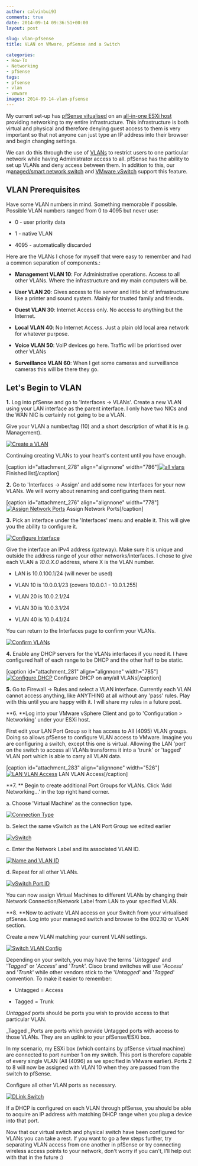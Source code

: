 ```yaml
---
author: calvinbui93
comments: true
date: 2014-09-14 09:36:51+00:00
layout: post

slug: vlan-pfsense
title: VLAN on VMware, pfSense and a Switch

categories:
- How-To
- Networking
- pfSense
tags:
- pfsense
- vlan
- vmware
images: 2014-09-14-vlan-pfsense
---
```


My current set-up has [pfSense vitualised](https://www.pfsense.org/) on an [all-in-one ESXi host](https://calvin.me/all-in-one-esxi-5-5-server/) providing networking to my entire infrastructure. This infrastructure is both virtual and physical and therefore denying guest access to them is very important so that not anyone can just type an IP address into their browser and begin changing settings.

We can do this through the use of [VLANs](http://en.wikipedia.org/wiki/Virtual_LAN) to restrict users to one particular network while having Administrator access to all. pfSense has the ability to set up VLANs and deny access between them. In addition to this, our m[anaged/smart network switch](http://www.dlink.com.au/business-solutions/16-port-gigabit-easysmart-switch) and [VMware vSwitch](http://www.vmware.com/products/vsphere/features/distributed-switch) support this feature.

<!-- more -->


## VLAN Prerequisites


Have some VLAN numbers in mind. Something memorable if possible. Possible VLAN numbers ranged from 0 to 4095 but never use:




  * 0 - user priority data


  * 1 - native VLAN


  * 4095 - automatically discarded


Here are the VLANs I chose for myself that were easy to remember and had a common separation of components.:


  * **Management VLAN 10**: For Administrative operations. Access to all other VLANs. Where the infrastructure and my main computers will be.


  * **User VLAN 20**: Gives access to file server and little bit of infrastructure like a printer and sound system. Mainly for trusted family and friends.


  * **Guest VLAN 30**: Internet Access only. No access to anything but the Internet.


  * **Local VLAN 40**: No Internet Access. Just a plain old local area network for whatever purpose.


  * **Voice VLAN 50**: VoIP devices go here. Traffic will be prioritised over other VLANs


  * **Surveillance VLAN 60**: When I get some cameras and surveillance cameras this will be there they go.




## Let's Begin to VLAN


**1.** Log into pfSense and go to 'Interfaces -> VLANs'.
Create a new VLAN using your LAN interface as the parent interface. I only have two NICs and the WAN NIC is certainly not going to be a VLAN.

Give your VLAN a number/tag (10) and a short description of what it is (e.g. Management).

[![Create a VLAN](/images/{{page.images}}/12.png)](/images/{{page.images}}/12.png)

Continuing creating VLANs to your heart's content until you have enough.

[caption id="attachment_278" align="alignnone" width="786"][![all vlans](/images/{{page.images}}/22.png)](/images/{{page.images}}/22.png) Finished list[/caption]

**2.** Go to 'Interfaces -> Assign' and add some new Interfaces for your new VLANs. We will worry about renaming and configuring them next.

[caption id="attachment_276" align="alignnone" width="778"][![Assign Network Ports](/images/{{page.images}}/32.png)](/images/{{page.images}}/32.png) Assign Network Ports[/caption]

**3.** Pick an interface under the 'Interfaces' menu and enable it. This will give you the ability to configure it.

[![Configure Interface](/images/{{page.images}}/42.png)](/images/{{page.images}}/42.png)

Give the interface an IPv4 address (gateway). Make sure it is unique and outside the address range of your other networks/interfaces. I chose to give each VLAN a _10.0.X.0_ address, where X is the VLAN number.




  * LAN is 10.0.100.1/24 (will never be used)


  * VLAN 10 is 10.0.0.1/23 (covers 10.0.0.1 - 10.0.1.255)


  * VLAN 20 is 10.0.2.1/24


  * VLAN 30 is 10.0.3.1/24


  * VLAN 40 is 10.0.4.1/24


You can return to the Interfaces page to confirm your VLANs.

[![Confirm VLANs](/images/{{page.images}}/51.png)](/images/{{page.images}}/51.png)

**4.** Enable any DHCP servers for the VLANs interfaces if you need it. I have configured half of each range to be DHCP and the other half to be static.

[caption id="attachment_281" align="alignnone" width="785"][![Configure DHCP](/images/{{page.images}}/61.png)](/images/{{page.images}}/61.png) Configure DHCP on any/all VLANs[/caption]

**5.** Go to Firewall -> Rules and select a VLAN interface. Currently each VLAN cannot access anything, like ANYTHING at all without any 'pass' rules. Play with this until you are happy with it. I will share my rules in a future post.

**6. **Log into your VMware vSphere Client and go to 'Configuration > Networking' under your ESXi host.

First edit your LAN Port Group so it has access to All (4095) VLAN groups. Doing so allows pfSense to configure VLAN access to VMware. Imagine you are configuring a switch, except this one is virtual. Allowing the LAN 'port' on the switch to access all VLANs transforms it into a 'trunk' or 'tagged' VLAN port which is able to carry all VLAN data.

[caption id="attachment_283" align="alignnone" width="526"][![LAN VLAN Access](/images/{{page.images}}/lan1.png)](/images/{{page.images}}/lan1.png) LAN VLAN Access[/caption]

**7. ** Begin to create additional Port Groups for VLANs. Click 'Add Networking...' in the top right hand corner.

a. Choose 'Virtual Machine' as the connection type.

[![Connection Type](/images/{{page.images}}/13.png)](/images/{{page.images}}/13.png)

b. Select the same vSwitch as the LAN Port Group we edited earlier

[![vSwitch](/images/{{page.images}}/23.png)](/images/{{page.images}}/23.png)

c. Enter the Network Label and its associated VLAN ID.

[![Name and VLAN ID](/images/{{page.images}}/33.png)](/images/{{page.images}}/33.png)

d. Repeat for all other VLANs.

[![vSwitch Port ID](/images/{{page.images}}/vmware.png)](/images/{{page.images}}/vmware.png)

You can now assign Virtual Machines to different VLANs by changing their Network Connection/Network Label from LAN to your specified VLAN.

**8. **Now to activate VLAN access on your Switch from your virtualised pfSense. Log into your managed switch and browse to the 802.1Q or VLAN section.

Create a new VLAN matching your current VLAN settings.

[![Switch VLAN Config](/images/{{page.images}}/14.png)](/images/{{page.images}}/14.png)

Depending on your switch, you may have the terms '_Untagged_' and '_Tagged_' or '_Access_' and '_Trunk_'. Cisco brand switches will use '_Access_' and '_Trunk_' while other vendors stick to the '_Untagged_' and '_Tagged_' convention. To make it easier to remember:




  * Untagged = Access


  * Tagged = Trunk


_Untagged_ ports should be ports you wish to provide access to that particular VLAN.

_Tagged _Ports are ports which provide Untagged ports with access to those VLANs. They are an uplink to your pfSense/ESXi box.

In my scenario, my ESXi box (which contains by pfSense virtual machine) are connected to port number 1 on my switch. This port is therefore capable of every single VLAN (All (4096) as we specified in VMware earlier). Ports 2 to 8 will now be assigned with VLAN 10 when they are passed from the switch to pfSense.

Configure all other VLAN ports as necessary.

[![DLink Switch](/images/{{page.images}}/10.png)](/images/{{page.images}}/10.png)

If a DHCP is configured on each VLAN through pfSense, you should be able to acquire an IP address with matching DHCP range when you plug a device into that port.

Now that our virtual switch and physical switch have been configured for VLANs you can take a rest. If you want to go a few steps further, try separating VLAN access from one another in pfSense or try connecting wireless access points to your network, don't worry if you can't, I'll help out with that in the future :)
